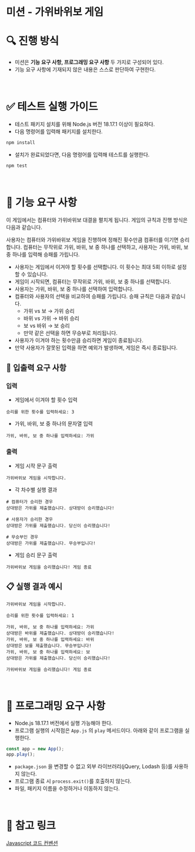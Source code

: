 # 미션 - 가위바위보 게임

# **🔍 진행 방식**

- 미션은 **기능 요구 사항, 프로그래밍 요구 사항** 두 가지로 구성되어 있다.
- 기능 요구 사항에 기재되지 않은 내용은 스스로 판단하여 구현한다.

<br />

# ✅ 테스트 실행 가이드

- 테스트 패키지 설치를 위해 Node.js 버전 18.17.1 이상이 필요하다.
- 다음 명령어를 입력해 패키지를 설치한다.

```bash
npm install
```

- 설치가 완료되었다면, 다음 명령어를 입력해 테스트를 실행한다.

```bash
npm test
```

<br />

# **🚀 기능 요구 사항**

이 게임에서는 컴퓨터와 가위바위보 대결을 펼치게 됩니다. 게임의 규칙과 진행 방식은 다음과 같습니다.

사용자는 컴퓨터와 가위바위보 게임을 진행하며 정해진 횟수만큼 컴퓨터를 이기면 승리합니다. 컴퓨터는 무작위로 가위, 바위, 보 중 하나를 선택하고, 사용자는 가위, 바위, 보 중 하나를 입력해 승패를 가립니다.

- 사용자는 게임에서 이겨야 할 횟수를 선택합니다. 이 횟수는 최대 5회 이하로 설정할 수 있습니다.
- 게임이 시작되면, 컴퓨터는 무작위로 가위, 바위, 보 중 하나를 선택합니다.
- 사용자는 가위, 바위, 보 중 하나를 선택하여 입력합니다.
- 컴퓨터와 사용자의 선택을 비교하여 승패를 가립니다. 승패 규칙은 다음과 같습니다.
  - 가위 vs 보 → 가위 승리
  - 바위 vs 가위 → 바위 승리
  - 보 vs 바위 → 보 승리
  - 만약 같은 선택을 하면 무승부로 처리됩니다.
- 사용자가 이겨야 하는 횟수만큼 승리하면 게임이 종료됩니다.
- 만약 사용자가 잘못된 입력을 하면 예외가 발생하며, 게임은 즉시 종료됩니다.

## 🔎 입출력 요구 사항

### 입력

- 게임에서 이겨야 할 횟수 입력

```
승리를 위한 횟수를 입력하세요: 3
```

- 가위, 바위, 보 중 하나의 문자열 입력

```
가위, 바위, 보 중 하나를 입력하세요: 가위
```

### 출력

- 게임 시작 문구 출력

```
가위바위보 게임을 시작합니다.
```

- 각 차수별 실행 결과

```
# 컴퓨터가 승리한 경우
상대방은 가위를 제출했습니다. 상대방이 승리했습니다!

# 사용자가 승리한 경우
상대방은 가위를 제출했습니다. 당신이 승리했습니다!

# 무승부인 경우
상대방은 가위를 제출했습니다. 무승부입니다!
```

- 게임 승리 문구 출력

```
가위바위보 게임을 승리했습니다! 게임 종료
```

## 📋 실행 결과 예시

```
가위바위보 게임을 시작합니다.

승리를 위한 횟수를 입력하세요: 1

가위, 바위, 보 중 하나를 입력하세요: 가위
상대방은 바위를 제출했습니다. 상대방이 승리했습니다!
가위, 바위, 보 중 하나를 입력하세요: 바위
상대방은 보를 제출했습니다. 무승부입니다!
가위, 바위, 보 중 하나를 입력하세요: 보
상대방은 가위를 제출했습니다. 당신이 승리했습니다!

가위바위보 게임을 승리했습니다! 게임 종료
```

<br />

# **🎯 프로그래밍 요구 사항**

- Node.js 18.17.1 버전에서 실행 가능해야 한다.
- 프로그램 실행의 시작점은 `App.js` 의 `play` 메서드이다. 아래와 같이 프로그램을 실행한다.

```jsx
const app = new App();
app.play();
```

- `package.json` 을 변경할 수 없고 외부 라이브러리(jQuery, Lodash 등)를 사용하지 않는다.
- 프로그램 종료 시 `process.exit()`를 호출하지 않는다.
- 파일, 패키지 이름을 수정하거나 이동하지 않는다.

<br />

# 🔗 참고 링크

[Javascript 코드 컨벤션](https://github.com/airbnb/javascript)

